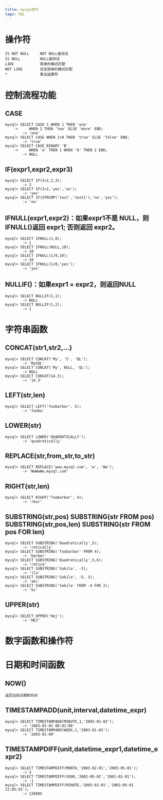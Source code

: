 ```yaml
---
title: mysql技巧
tags: SQL
---
```


# 操作符
```
IS NOT NULL     NOT NULL值测试
IS NULL         NULL值测试
LIKE            简单的模式匹配
NOT LIKE        否定简单的模式匹配
*               乘法运算符
```

# 控制流程功能
## CASE
```
mysql> SELECT CASE 1 WHEN 1 THEN 'one'
    ->     WHEN 2 THEN 'two' ELSE 'more' END;
        -> 'one'
mysql> SELECT CASE WHEN 1>0 THEN 'true' ELSE 'false' END;
        -> 'true'
mysql> SELECT CASE BINARY 'B'
    ->     WHEN 'a' THEN 1 WHEN 'b' THEN 2 END;
        -> NULL
```
## IF(expr1,expr2,expr3)
```
mysql> SELECT IF(1>2,2,3);
        -> 3
mysql> SELECT IF(1<2,'yes','no');
        -> 'yes'
mysql> SELECT IF(STRCMP('test','test1'),'no','yes');
        -> 'no'
```

## IFNULL(expr1,expr2)：如果expr1不是 NULL，则 IFNULL()返回 expr1; 否则返回 expr2。
```
mysql> SELECT IFNULL(1,0);
        -> 1
mysql> SELECT IFNULL(NULL,10);
        -> 10
mysql> SELECT IFNULL(1/0,10);
        -> 10
mysql> SELECT IFNULL(1/0,'yes');
        -> 'yes'
```

## NULLIF()：如果expr1 = expr2，则返回NULL
```
mysql> SELECT NULLIF(1,1);
        -> NULL
mysql> SELECT NULLIF(1,2);
        -> 1
```

# 字符串函数
## CONCAT(str1,str2,...)
```
mysql> SELECT CONCAT('My', 'S', 'QL');
        -> 'MySQL'
mysql> SELECT CONCAT('My', NULL, 'QL');
        -> NULL
mysql> SELECT CONCAT(14.3);
        -> '14.3'
```
## LEFT(str,len)
```
mysql> SELECT LEFT('foobarbar', 5);
        -> 'fooba'
```
## LOWER(str)
```
mysql> SELECT LOWER('QUADRATICALLY');
        -> 'quadratically'
```
## REPLACE(str,from_str,to_str)
```
mysql> SELECT REPLACE('www.mysql.com', 'w', 'Ww');
        -> 'WwWwWw.mysql.com'
```
## RIGHT(str,len)
```
mysql> SELECT RIGHT('foobarbar', 4);
        -> 'rbar'
```
## SUBSTRING(str,pos) SUBSTRING(str FROM pos) SUBSTRING(str,pos,len) SUBSTRING(str FROM pos FOR len)
```
mysql> SELECT SUBSTRING('Quadratically',5);
        -> 'ratically'
mysql> SELECT SUBSTRING('foobarbar' FROM 4);
        -> 'barbar'
mysql> SELECT SUBSTRING('Quadratically',5,6);
        -> 'ratica'
mysql> SELECT SUBSTRING('Sakila', -3);
        -> 'ila'
mysql> SELECT SUBSTRING('Sakila', -5, 3);
        -> 'aki'
mysql> SELECT SUBSTRING('Sakila' FROM -4 FOR 2);
        -> 'ki'
```
## UPPER(str)
```
mysql> SELECT UPPER('Hej');
        -> 'HEJ'
```

# 数字函数和操作符


# 日期和时间函数
## NOW()
	返回当前日期和时间
## TIMESTAMPADD(unit,interval,datetime_expr)
```
mysql> SELECT TIMESTAMPADD(MINUTE,1,'2003-01-02');
        -> '2003-01-02 00:01:00'
mysql> SELECT TIMESTAMPADD(WEEK,1,'2003-01-02');
        -> '2003-01-09'
```
## TIMESTAMPDIFF(unit,datetime_expr1,datetime_expr2)
```
mysql> SELECT TIMESTAMPDIFF(MONTH,'2003-02-01','2003-05-01');
        -> 3
mysql> SELECT TIMESTAMPDIFF(YEAR,'2002-05-01','2001-01-01');
        -> -1
mysql> SELECT TIMESTAMPDIFF(MINUTE,'2003-02-01','2003-05-01 12:05:55');
        -> 128885
```
